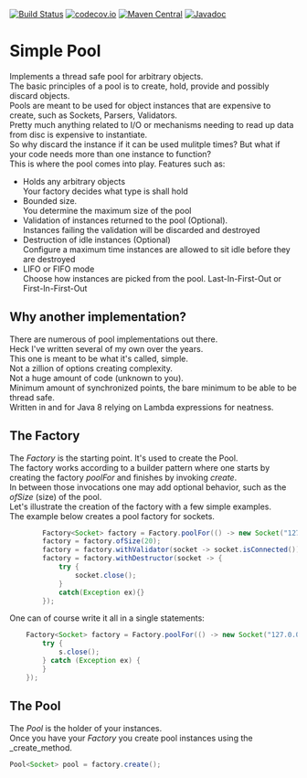 [![Build Status](https://travis-ci.org/pnerg/simple-pool.svg)](https://travis-ci.org/pnerg/simple-pool) [![codecov.io](https://codecov.io/github/pnerg/simple-pool/coverage.svg?branch=master)](https://codecov.io/github/pnerg/simple-pool?branch=master) [![Maven Central](https://maven-badges.herokuapp.com/maven-central/org.dmonix.pool/simple-pool/badge.svg?style=plastic)](https://maven-badges.herokuapp.com/maven-central/org.dmonix.pool/simple-pool) [![Javadoc](http://javadoc-badge.appspot.com/org.dmonix.pool/simple-pool.svg?label=javadoc)](http://javadoc-badge.appspot.com/org.dmonix.pool/simple-pool)  
# Simple Pool
Implements a thread safe pool for arbitrary objects.  
The basic principles of a pool is to create, hold, provide and possibly discard objects.  
Pools are meant to be used for object instances that are expensive to create, such as Sockets, Parsers, Validators.   
Pretty much anything related to I/O or mechanisms needing to read up data from disc is expensive to instantiate.  
So why discard the instance if it can be used mulitple times? But what if your code needs more than one instance to function?   
This is where the pool comes into play.
Features such as:
* Holds any arbitrary objects  
Your factory decides what type is shall hold
* Bounded size.  
You determine the maximum size of the pool
* Validation of instances returned to the pool (Optional).  
Instances failing the validation will be discarded and destroyed
* Destruction of idle instances (Optional)  
Configure a maximum time instances are allowed to sit idle before they are destroyed
* LIFO or FIFO mode  
Choose how instances are picked from the pool.  Last-In-First-Out or First-In-First-Out

## Why another implementation?
There are numerous of pool implementations out there.   
Heck I've written several of my own over the years.  
This one is meant to be what it's called, simple.  
Not a zillion of options creating complexity.   
Not a huge amount of code (unknown to you).  
Minimum amount of synchronized points, the bare minimum to be able to be thread safe.  
Written in and for Java 8 relying on Lambda expressions for neatness.
## The Factory
The _Factory_ is the starting point. It's used to create the Pool.  
The factory works according to a builder pattern where one starts by creating the factory _poolFor_ and finishes by invoking _create_.   
In between those invocations one may add optional behavior, such as the _ofSize_ (size) of the pool.  
Let's illustrate the creation of the factory with a few simple examples.  
The example below creates a pool factory for sockets.
```java
		Factory<Socket> factory = Factory.poolFor(() -> new Socket("127.0.0.1", 6969));
		factory = factory.ofSize(20);
		factory = factory.withValidator(socket -> socket.isConnected());
		factory = factory.withDestructor(socket -> {
			try {
				socket.close();
			}
			catch(Exception ex){}
		});
```
One can of course write it all in a single statements:
```java
	Factory<Socket> factory = Factory.poolFor(() -> new Socket("127.0.0.1", 6969)).ofSize(10).withValidator(s -> s.isConnected()).withDestructor(s -> {
		try {
			s.close();
		} catch (Exception ex) {
		}
	});
```

## The Pool
The _Pool_ is the holder of your instances.  
Once you have your _Factory_ you create pool instances using the _create_method.
```java
Pool<Socket> pool = factory.create();
```

